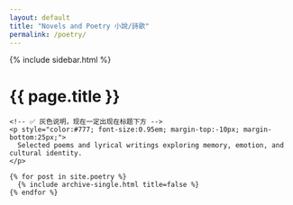 ```yaml
---
layout: default
title: "Novels and Poetry 小說/詩歌"
permalink: /poetry/
---
```


<div id="main" role="main">
  {% include sidebar.html %}

  <div class="archive">
    <h1 class="page__title">{{ page.title }}</h1>

    <!-- ✅ 灰色说明，现在一定出现在标题下方 -->
    <p style="color:#777; font-size:0.95em; margin-top:-10px; margin-bottom:25px;">
      Selected poems and lyrical writings exploring memory, emotion, and cultural identity.
    </p>

    {% for post in site.poetry %}
      {% include archive-single.html title=false %}
    {% endfor %}
  </div>
</div>
